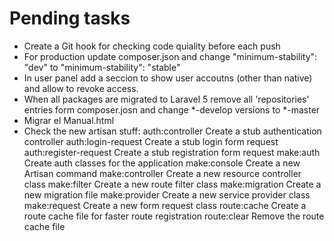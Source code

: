 # Pending tasks

- Create a Git hook for checking code quiality before each push
- For production update composer.json and change "minimum-stability": "dev" to "minimum-stability": "stable"
- In user panel add a seccion to show user accoutns (other than native) and allow to revoke access.
- When all packages are migrated to Laravel 5 remove all 'repositories' entries form composer.josn and change *-develop versions to *-master
- Migrar el Manual.html
- Check the new artisan stuff:
  auth:controller              Create a stub authentication controller
  auth:login-request           Create a stub login form request
  auth:register-request        Create a stub registration form request
  make:auth                    Create auth classes for the application
  make:console                 Create a new Artisan command
  make:controller              Create a new resource controller class
  make:filter                  Create a new route filter class
  make:migration               Create a new migration file
  make:provider                Create a new service provider class
  make:request                 Create a new form request class
  route:cache                  Create a route cache file for faster route registration
  route:clear                  Remove the route cache file
